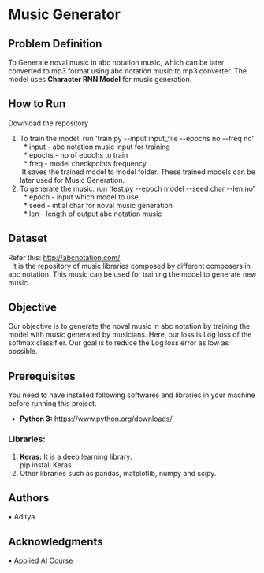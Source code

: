 # Music Generator
## Problem Definition
To Generate noval music in abc notation music, which can be later converted to mp3 format using abc notation music to mp3 converter. The model uses **Character RNN Model** for music generation.

## How to Run
Download the repository 
1) To train the model: run 'train.py --input input_file --epochs no --freq no'<br>
  &nbsp;&nbsp;* input - abc notation music input for training<br>
  &nbsp;&nbsp;* epochs - no of epochs to train<br>
  &nbsp;&nbsp;* freq - model checkpoints frequency<br> 
  &nbsp;It saves the trained model to model folder. These trained models can be later used for Music Generation.
2) To generate the music: run 'test.py --epoch model --seed char --len no'<br>
  &nbsp;&nbsp;* epoch - input which model to use<br>
  &nbsp;&nbsp;* seed - intial char for noval music generation<br>
  &nbsp;&nbsp;* len - length of output abc notation music<br>

## Dataset
Refer this: http://abcnotation.com/ <br>
&nbsp;&nbsp;It is the repository of music libraries composed by different composers in abc notation. This music can be used for training the model to generate new music.

## Objective
Our objective is to generate the noval music in abc notation by training the model with music generated by musicians. Here, our loss is Log loss of the softmax classifier. Our goal is to reduce the Log loss error as low as possible.

## Prerequisites
You need to have installed following softwares and libraries in your machine before running this project.<br>
* **Python 3:** https://www.python.org/downloads/<br>

### Libraries:<br>
1. **Keras:** It is a deep learning library.<br>
pip install Keras<br>
2. Other libraries such as pandas, matplotlib, numpy and scipy.<br>

## Authors
• Aditya
<br>

## Acknowledgments
• Applied AI Course 
